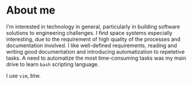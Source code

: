 # About me
I'm interested in technology in general, particularly in building software
solutions to engineering challenges. I find space systems especially
interesting, due to the requirement of high quality of the processes and
documentation involved. I like well-defined requirements, reading and writing
good documentation and introducing automatization to repetetive tasks.
A need to automatize the most time-consuming tasks was my main drive to learn
`bash` scripting language.

I use `vim`, btw.
